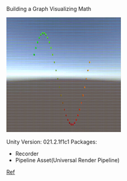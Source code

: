 Building a Graph Visualizing Math


</div>
<img src="Recordings/sin.gif" width=300px height=300px/>
</div>

Unity Version: 021.2.1f1c1
Packages:
- Recorder
- Pipeline Asset(Universal Render Pipeline)

[Ref](https://catlikecoding.com/unity/tutorials/basics/building-a-graph/#3.1)
